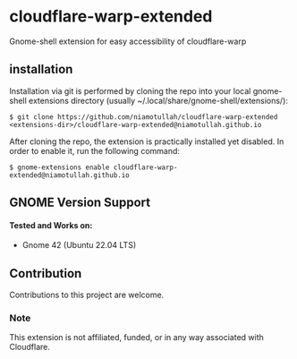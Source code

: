 # cloudflare-warp-extended
Gnome-shell extension for easy accessibility of cloudflare-warp

## installation
Installation via git is performed by cloning the repo into your local gnome-shell extensions directory (usually ~/.local/share/gnome-shell/extensions/):

	$ git clone https://github.com/niamotullah/cloudflare-warp-extended <extensions-dir>/cloudflare-warp-extended@niamotullah.github.io

After cloning the repo, the extension is practically installed yet disabled. In order to enable it, run the following command:

	$ gnome-extensions enable cloudflare-warp-extended@niamotullah.github.io


## GNOME Version Support
#### Tested and Works on:
- Gnome 42 (Ubuntu 22.04 LTS)


## Contribution
Contributions to this project are welcome.

### Note
This extension is not affiliated, funded, or in any way associated with Cloudflare.
